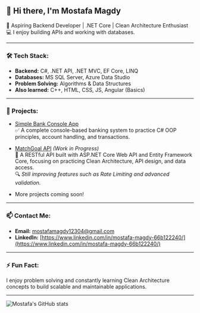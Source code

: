 ## 👋 Hi there, I'm Mostafa Magdy

🎯 Aspiring Backend Developer | .NET Core | Clean Architecture Enthusiast  
💻 I enjoy building APIs and working with databases.  

---

### 🛠️ Tech Stack:
- **Backend:** C#, .NET API, .NET MVC, EF Core, LINQ
- **Databases:** MS SQL Server, Azure Data Studio
- **Problem Solving:** Algorithms & Data Structures
- **Also learned:** C++, HTML, CSS, JS, Angular (Basics)

---

### 🚀 Projects:

- [Simple Bank Console App](https://github.com/MostafaMagdy/BankApp)  
  ✅ A complete console-based banking system to practice C# OOP principles, account handling, and transactions.

- [MatchGoal API](https://github.com/MostafaMagdy/MatchGoalApi) *(Work in Progress)*  
  🚧 A RESTful API built with ASP.NET Core Web API and Entity Framework Core, focusing on practicing Clean Architecture, API design, and data access.  
  🔍 *Still improving features such as Rate Limiting and advanced validation.*

- More projects coming soon!

---

### 📫 Contact Me:
- **Email:** mostafamagdy12304@gmail.com  
- **LinkedIn:** [https://www.linkedin.com/in/mostafa-magdy-66b122240/](https://www.linkedin.com/in/mostafa-magdy-66b122240/)

---

### ⚡ Fun Fact:
I enjoy problem solving and constantly learning Clean Architecture concepts to build scalable and maintainable applications.

---

![Mostafa's GitHub stats](https://github-readme-stats.vercel.app/api?username=MostafaMagdy&show_icons=true&theme=dark)
